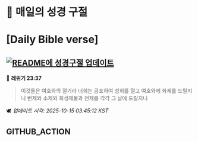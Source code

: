 # 🙏 매일의 성경 구절
# [Daily Bible verse]
## [![README에 성경구절 업데이트](https://github.com/DONGSUKA/first_test/actions/workflows/update-readme-bible.yml/badge.svg)](https://github.com/DONGSUKA/first_test/actions/workflows/update-readme-bible.yml)
<!-- START_BIBLE_VERSE -->
📖 **레위기 23:37**
> 이것들은 여호와의 절기라 너희는 공포하여 성회를 열고 여호와께 화제를 드릴지니 번제와 소제와 희생제물과 전제를 각각 그 날에 드릴지니

🕊️ _업데이트 시각: 2025-10-15 03:45:12 KST_
  <!-- END_BIBLE_VERSE -->
## GITHUB_ACTION
